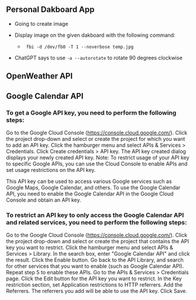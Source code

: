 ## Personal Dakboard App
- Going to create image 
- Display image on the given dakboard with the following command:
  - ` fbi -d /dev/fb0 -T 1 --noverbose temp.jpg`

- ChatGPT says to use `-a --autorotate` to rotate 90 degrees clockwise

## OpenWeather API

## Google Calendar API
### To get a Google API key, you need to perform the following steps:

Go to the Google Cloud Console (https://console.cloud.google.com/).
Click the project drop-down and select or create the project for which you want to add an API key.
Click the hamburger menu and select APIs & Services > Credentials.
Click Create credentials > API key. The API key created dialog displays your newly created API key.
Note: To restrict usage of your API key to specific Google APIs, you can use the Cloud Console to enable APIs and set usage restrictions on the API key.

This API key can be used to access various Google services such as Google Maps, Google Calendar, and others. To use the Google Calendar API, you need to enable the Google Calendar API in the Google Cloud Console and obtain an API key.

### To restrict an API key to only access the Google Calendar API and related services, you need to perform the following steps:

Go to the Google Cloud Console (https://console.cloud.google.com/).
Click the project drop-down and select or create the project that contains the API key you want to restrict.
Click the hamburger menu and select APIs & Services > Library.
In the search box, enter "Google Calendar API" and click the result.
Click the Enable button.
Go back to the API Library, and search for other services that you want to enable (such as Google Calendar API).
Repeat step 5 to enable these APIs.
Go to the APIs & Services > Credentials page.
Click the Edit button for the API key you want to restrict.
In the Key restriction section, set Application restrictions to HTTP referrers.
Add the Referrers. The referrers you add will be able to use the API key.
Click Save.